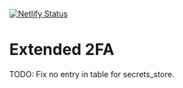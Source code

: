 [![Netlify Status](https://api.netlify.com/api/v1/badges/28f87e90-1d68-4c4d-a2e8-8085a6bca946/deploy-status)](https://app.netlify.com/sites/reverent-hamilton-7ecd02/deploys)
# Extended 2FA

TODO: Fix no entry in table for secrets_store.
